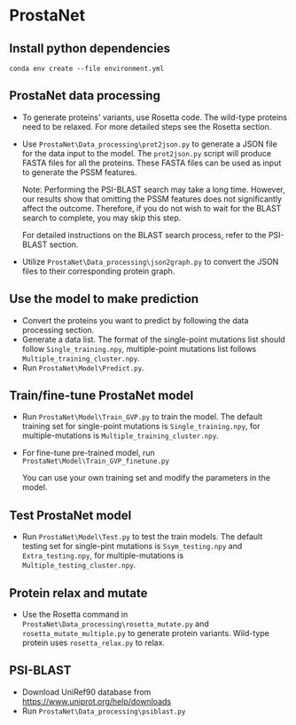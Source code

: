 # ProstaNet

## Install python dependencies
```
conda env create --file environment.yml
```

## ProstaNet data processing
- To generate proteins' variants, use Rosetta code. The wild-type proteins need to be relaxed. For more detailed steps see the Rosetta section.
- Use ```ProstaNet\Data_processing\prot2json.py``` to generate a JSON file for the data input to the model. The ```prot2json.py``` script will produce FASTA files for all the proteins. These FASTA files can be used as input to generate the PSSM features.

  Note: Performing the PSI-BLAST search may take a long time. However, our results show that omitting the PSSM features does not significantly affect the outcome. Therefore, if you do not wish to wait for the BLAST search to complete, you may skip this step.

  For detailed instructions on the BLAST search process, refer to the PSI-BLAST section.
- Utilize ```ProstaNet\Data_processing\json2graph.py``` to convert the JSON files to their corresponding protein graph.

## Use the model to make prediction
- Convert the proteins you want to predict by following the data processing section.
- Generate a data list. The format of the single-point mutations list should follow ```Single_training.npy```, multiple-point mutations list follows ```Multiple_training_cluster.npy```.
- Run ```ProstaNet\Model\Predict.py```.

## Train/fine-tune ProstaNet model
- Run ```ProstaNet\Model\Train_GVP.py``` to train the model. The default training set for single-point mutations is ```Single_training.npy```, for multiple-mutations is ```Multiple_training_cluster.npy```.
- For fine-tune pre-trained model, run ```ProstaNet\Model\Train_GVP_finetune.py```

  You can use your own training set and modify the parameters in the model.

## Test ProstaNet model
- Run ```ProstaNet\Model\Test.py``` to test the train models. The default testing set for single-pint mutations is ```Ssym_testing.npy``` and ```Extra_testing.npy```, for multiple-mutations is ```Multiple_testing_cluster.npy```.

## Protein relax and mutate
- Use the Rosetta command in ```ProstaNet\Data_processing\rosetta_mutate.py``` and ```rosetta_mutate_multiple.py``` to generate protein variants. Wild-type protein uses ```rosetta_relax.py``` to relax.

## PSI-BLAST
- Download UniRef90 database from https://www.uniprot.org/help/downloads
- Run ```ProstaNet\Data_processing\psiblast.py```

